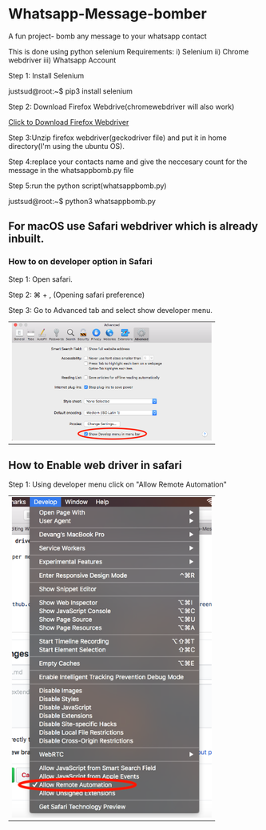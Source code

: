 # Whatsapp-Message-bomber
A fun project- bomb any message to your whatsapp contact

This is done using python selenium
Requirements:
  i) Selenium
  ii) Chrome webdriver
  iii) Whatsapp Account

Step 1: Install Selenium

justsud@root:~$ pip3 install selenium

Step 2: Download Firefox Webdrive(chromewebdriver will also work)

[Click to Download Firefox Webdriver](https://github.com/mozilla/geckodriver/releases/tag/v0.26.0)

Step 3:Unzip firefox webdriver(geckodriver file) and put it in home directory(I'm using the ubuntu OS).

Step 4:replace your contacts name and give the neccesary count for the message in the whatsappbomb.py file

Step 5:run the python script(whatsappbomb.py)

justsud@root:~$ python3 whatsappbomb.py



## For macOS use Safari webdriver which is already inbuilt.

### How to on developer option in Safari

Step 1: Open safari. 

Step 2:  ⌘ + , (Opening safari preference)

Step 3: Go to Advanced tab and select show developer menu.

<table>
<tr>
<td>
<img src="https://github.com/pateldevang/Whatsapp-Message-bomber/blob/master/Screenshots/Developer-Menu.png" width="400">
</td>
  </tr>
  </table>



## How to Enable web driver in safari

Step 1: Using developer menu click on "Allow Remote Automation"


<table>
<tr>
<td>
<img src="https://github.com/pateldevang/Whatsapp-Message-bomber/blob/master/Screenshots/Allow.png" width="400">
</td>
  </tr>
  </table>
